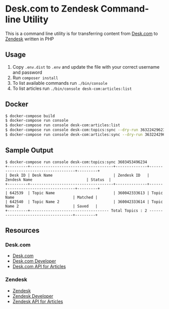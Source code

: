 # Desk.com to Zendesk Command-line Utility

This is a command line utility is for transferring content from [Desk.com] to [Zendesk] written in PHP

## Usage

1. Copy `.env.dist` to `.env` and update the file with your correct username and password
2. Run `composer install`
3. To list available commands run `./bin/console`
4. To list articles run `./bin/console desk-com:articles:list`



## Docker

```bash
$ docker-compose build
$ docker-compose run console
$ docker-compose run console desk-com:articles:list
$ docker-compose run console desk-com:topics:sync --dry-run 363224296234
$ docker-compose run console desk-com:articles:sync --dry-run 363224296234 --user-segment-id=3600443271554 --permission-group-id=33563674
```

## Sample Output

```
$ docker-compose run console desk-com:topics:sync 3603453496234
+---------+-------------------------------------+--------------+-------------------------------------+---------+
| Desk ID | Desk Name                           | Zendesk ID   | Zendesk Name                        | Status  |
+---------+-------------------------------------+--------------+-------------------------------------+---------+
| 642539  | Topic Name                          | 360042333613 | Topic Name                          | Matched |
| 642540  | Topic Name 2                        | 360042333614 | Topic Name 2                        | Saved   |
+---------+----------------------------------- Total Topics : 2 ------------------------------------+---------+
```

## Resources

### Desk.com

* [Desk.com][Desk.com]
* [Desk.com Developer][Desk.com Developer]
* [Desk.com API for Articles][Desk.com API for Articles]

[Desk.com]: https://desk.com
[Desk.com Developer]: https://dev.desk.com/
[Desk.com API for Articles]: https://dev.desk.com/API/articles/

### Zendesk

* [Zendesk][Zendesk]
* [Zendesk Developer][Zendesk Developer]
* [Zendesk API for Articles][Zendesk API for Articles]

[Zendesk]: https://www.mautic.org/
[Zendesk Developer]: https://developer.zendesk.com
[Zendesk API for Articles]: https://developer.zendesk.com/rest_api/docs/help_center/articles



